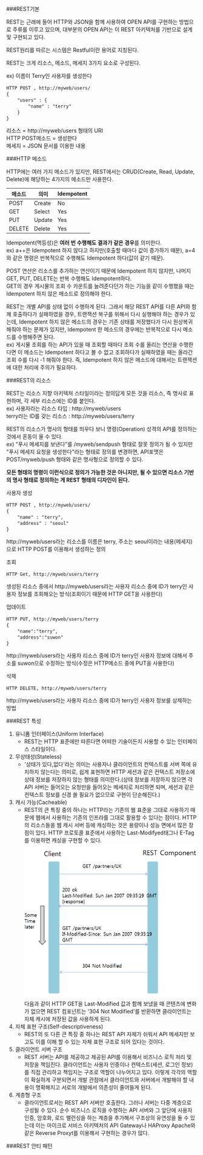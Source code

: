 ###REST기본 

REST는 근래에 들어 HTTP와 JSON을 함께 사용하여 OPEN API를 구현하는 방법으로 주류를 이루고 있으며, 대부분의 OPEN API는 이 REST 아키텍처를 기반으로 설계 및 구현되고 있다. 

REST원리를 따르는 시스템은 Restful이란 용어로 지칭된다.

REST는 크게 리소스, 메소드, 메세지 3가지 요소로 구성된다. <br>

ex) 이름이 Terry인 사용자를 생성한다
```
HTTP POST , http://myweb/users/
{
    "users" : {
        "name" : "terry"
    }
}
```
리소스  = http://myweb/users 형태의 URI <br>
HTTP POST메소드 = 생성한다<br>
메세지 = JSON 문서를 이용한 내용<br>

###HTTP 메소드

HTTP에는 여러 가지 메소드가 있지만, REST에서는 CRUD(Create, Read, Update, Delete)에 해당하는 4가지의 메소드만 사용한다.

| 메소드 | 의미 | Idempotent |
| -- | -- | -- |
| POST | Create | No |
| GET | Select | Yes |
| PUT | Update | Yes |
| DELETE | Delete | Yes |

Idempotent(멱등성)은 **여러 번 수행해도 결과가 같은 경우**를 의미한다. <br>
ex) a++은 Idempotent 하지 않다고 하지만(호출할 때마다 값이 증가하기 때문), a=4와 같은 명령은 반복적으로 수행해도 Idempotent 하다(값이 같기 때문).

POST 연산은 리소스를 추가하는 연산이기 때문에 Idempotent 하지 않지만, 나머지 GET, PUT, DELETE는 반복 수행해도 Idempotent하다. <br>GET의 경우 게시물의 조회 수 카운트를 늘려준다던가 하는 기능을 같이 수행했을 때는 Idempotent 하지 않은 메소드로 정의해야 한다. 

REST는 개별 API를 상태 없이 수행하게 된다. 그래서 해당 REST API를 다른 API와 함께 호출하다가 실패하였을 경우, 트랜잭션 복구를 위해서 다시 실행해야 하는 경우가 있는데, Idempotent 하지 않은 메소드의 경우는 기존 상태를 저장했다가 다시 원상복귀해줘야 하는 문제가 있지만, Idempotent 한 메소드의 경우에는 반복적으로 다시 메소드를 수행해주면 된다. <br>
ex) 게시물 조회를 하는 API가 있을 때 조회할 때마다 조회 수를 올리는 연산을 수행한다면 이 메소드는 Idempotent 하다고 볼 수 없고 조회하다가 실패하였을 때는 올라간 조회 수를 다시 -1 해줘야 한다. 즉, Idempotent 하지 않은 메소드에 대해서는 트랜잭션에 대한 처리에 주의가 필요하다. 

###REST의 리소스

REST는 리소스 지향 아키텍처 스타일이라는 정의답게 모든 것을 리소스, 즉 명사로 표현하며, 각 세부 리소스에는 ID를 붙인다.<br>
ex) 사용자라는 리소스 타입 : http://myweb/users <br>
terry라는 ID를 갖는 리소스 : http://myweb/users/terry<br>

REST의 리소스가 명사의 형태를 띄우다 보니 명령(Operation) 성격의 API를 정의하는 것에서 혼동이 올 수 있다. <br>
ex) "푸시 메세지를 보낸다"를 /myweb/sendpush 형태로 잘못 정의가 될 수 있지만 "푸시 메세지 요청을 생성한다"라는 형태로 정의를 변경하면, API포맷은 POST/myweb/push 형태와 같은 명사형으로 정의할 수 있다. <br>

**모든 형태의 명령이 이런식으로 정의가 가능한 것은 아니지만, 될 수 있으면 리소스 기반의 명사 형태로 정의하는 게 REST 형태의 디자인이 된다.**

사용자 생성 <br>
```
HTTP POST , http://myweb/users/
{
    "name" : "terry",
    "address" : "seoul"
}
```
http://myweb/users라는 리소스를 이름은 terry, 주소는 seoul이라는 내용(메세지)으로 HTTP POST를 이용해서 생성하는 정의 

조회 
```
HTTP Get, http://myweb/users/terry
```
생성된 리소스 중에서 http://myweb/users라는 사용자 리소스 중에 ID가 terry인 사용자 정보를 조회해오는 방식(조회이기 때문에 HTTP GET을 사용한다)

업데이트 
```
HTTP PUT, http://myweb/users/terry
{
    "name":"terry",
    "address":"suwon"
}
```
http://myweb/users라는 사용자 리소스 중에 ID가 terry인 사용자 정보에 대해서 주소를 suwon으로 수정하는 방식(수정은 HTTP메소드 중에 PUT을 사용한다) 

삭제
```
HTTP DELETE, http://myweb/users/terry
```
http://myweb/users라는 사용자 리소스 중에 ID가 terry인 사용자 정보를 상제하는 방법

###REST 특성
1. 유니폼 인터페이스(Uniform Interface)
    - REST는 HTTP 표준에만 따른다면 어떠한 기술이든지 사용할 수 있는 인터페이스 스타일이다.
2. 무상태성(Stateless)
    - '상태가 있다,없다'라는 의미는 사용자나 클라이언트의 컨텍스트를 서버 쪽에 유지하지 않는다는 의미로, 쉽게 표현하면 HTTP 세션과 같은 컨텍스트 저장소에 상태 정보를 저장하지 않는 형태를 의미한다.(상태 정보를 저장하지 않으면 각 API 서버는 들어오는 요청만을 들어오는 메세지로 처리하면 되며, 세션과 같은 컨텍스트 정보를 신경 쓸 필요가 없으므로 구현이 단순해진다.) 
3. 캐시 가능(Cacheable)
    - REST의 큰 특징 중의 하나는 HTTP라는 기존의 웹 표준을 그대로 사용하기 때문에 웹에서 사용하는 기존의 인프라를 그대로 활용할 수 있다는 점이다. HTTP의 리소스들을 웹 캐시 서버 등에 캐싱하는 것은 용량이나 성능 면에서 많은 장점이 있다. HTTP 프로토콜 표준에서 사용하는 Last-Modifyed태그나 E-Tag를 이용하면 캐싱을 구현할 수 있다. <br> ![](cache.PNG) <br>다음과 같이 HTTP GET을 Last-Modified 값과 함께 보냈을 때 콘텐츠에 변화가 없으면 REST 컴포넌트는 '304 Not Modified'를 반환하면 클라이언트는 자체 캐시에 저장된 값을 사용하게 된다. 
4. 자체 표현 구조(Self-descriptiveness)
    - REST의 또 다른 큰 특징 중 하나는 REST API 자체가 쉬워서 API 메세지만 보고도 이를 이해 할 수 있는 자체 표현 구조로 되어 있다는 것이다. 
5. 클라이언트 서버 구조 
    - REST 서버는 API를 제공하고 제공된 API를 이용해서 비즈니스 로직 처리 및 저장을 책임진다. 클라이언트는 사용자 인증이나 컨텍스트(세션, 로그인 정보)를 직접 관리하고 책임지는 구조로 역할이 나누어지고 있다. 이렇게 각각의 역할이 확실하게 구분되면서 개발 관점에서 클라이언트와 서버에서 개발해야 할 내용이 명확해지고 서로의 개발에서 의존성이 줄어들게 된다.
6. 계층형 구조 
    - 클라이언트로서는 REST API 서버만 호출한다. 그러나 서버는 다중 계층으로 구성될 수 있다. 순수 비즈니스 로직을 수행하는 API 서버와 그 앞단에 사용자 인증, 암호화, 로드 밸런싱을 하는 계층을 추가해서 구조상의 유연성을 둘 수 있는데 이는 마이크로 서비스 아키텍처의 API Gateway나 HAProxy Apache와 같은 Reverse Proxyt를 이용해서 구현하는 경우가 많다. 


###REST 안티 패턴 
